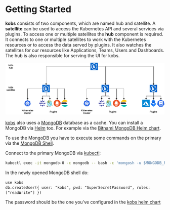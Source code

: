# Getting Started

**kobs** consists of two components, which are named hub and satellite. A **satellite** can be used to access the Kubernetes API and several services via plugins. To access one or multiple satellites the **hub** component is required. It connects to one or multiple satellites to work with the Kubernetes resources or to access the data served by plugins. It also watches the satellites for our resources like Applications, Teams, Users and Dashboards. The hub is also responsible for serving the UI for kobs.

![Architecture](./assets/architecture.png)

[kobs](https://kobs.io) also uses a [MongoDB](https://www.mongodb.com) database as a cache.
You can install a MongoDB via [Helm](https://helm.sh/) too. 
For example via the [Bitnami MongoDB Helm chart](https://github.com/bitnami/charts/tree/main/bitnami/mongodb).

To use the MongoDB you have to execute some commands on the primary via the [MongoDB Shell](https://www.mongodb.com/docs/mongodb-shell/).

Connect to the primary MongoDB via [kubectl](https://kubernetes.io/de/docs/reference/kubectl/cheatsheet):

```bash
kubectl exec -it mongodb-0 -c mongodb -- bash -c 'mongosh -u $MONGODB_ROOT_USER -p $MONGODB_ROOT_PASSWORD'
```

In the newly opened MongoDB shell do:

```
use kobs
db.createUser({ user: "kobs", pwd: "SuperSecretPassword", roles: ["readWrite"] })
```

The password should be the one you've configured in the [kobs helm chart](https://github.com/kobsio/kobs/blob/main/deploy/helm/kobs/values.yaml#L43-L44)

